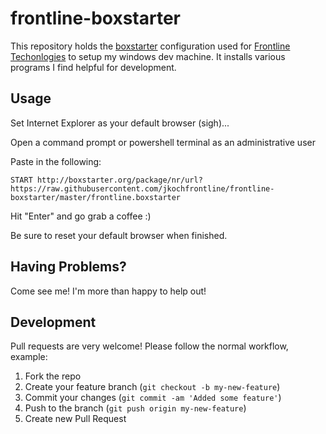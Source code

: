 frontline-boxstarter
====================

This repository holds the [boxstarter](http://boxstarter.org/) configuration used for [Frontline Techonlogies](http://www.frontlinetechnologies.com/) to setup my windows dev machine.  It installs various programs I find helpful for development.

## Usage
Set Internet Explorer as your default browser (sigh)...

Open a command prompt or powershell terminal as an administrative user

Paste in the following:

    START http://boxstarter.org/package/nr/url?https://raw.githubusercontent.com/jkochfrontline/frontline-boxstarter/master/frontline.boxstarter

Hit "Enter" and go grab a coffee :)

Be sure to reset your default browser when finished.

## Having Problems?

Come see me!  I'm more than happy to help out!

## Development

Pull requests are very welcome!  Please follow the normal workflow,
example:

1. Fork the repo
2. Create your feature branch (`git checkout -b my-new-feature`)
3. Commit your changes (`git commit -am 'Added some feature'`)
4. Push to the branch (`git push origin my-new-feature`)
5. Create new Pull Request